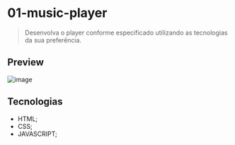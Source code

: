 # 01-music-player
> Desenvolva o player conforme especificado utilizando as tecnologias da sua preferência.

## Preview
![image](https://github.com/user-attachments/assets/8d0c237f-8496-4c54-af9d-a7d5447a2113)


## Tecnologias
- HTML;
- CSS;
- JAVASCRIPT;

## 

